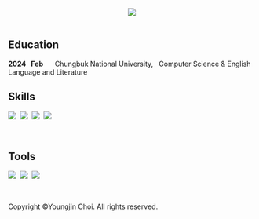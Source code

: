 <center>
<img src="https://capsule-render.vercel.app/api?text=Mihyeong&nbsp;&nbsp;&nbsp;&nbsp;&nbsp;&nbsp;&nbsp;Kim&fontColor=000000&type=soft&color=FFFFFF&animation=twinkling&fontSize=100"/></center>

<br>

## **Education**
**2024&nbsp;&nbsp;&nbsp;Feb**&nbsp;&nbsp;&nbsp;&nbsp;&nbsp;&nbsp;Chungbuk National University,&nbsp;&nbsp; Computer Science & English Language and Literature
<br>



## **Skills**
<img src="https://img.shields.io/badge/Python-3DFC84?style=flat-square&logo=Python&logoColor=black"/>&nbsp;
<img src="https://img.shields.io/badge/C-3DFC84?style=flat-square&logo=C%2B%2B&logoColor=black"/>&nbsp;
<img src="https://img.shields.io/badge/HTML5-3DFC84?style=flat-square&logo=HTML5&logoColor=black"/>&nbsp;
<img src="https://img.shields.io/badge/CSS3-3DFC84?style=flat-square&logo=CSS3&logoColor=black"/>&nbsp;


<br>

## **Tools**
<img src="https://img.shields.io/badge/Git-97ddf4?style=flat-square&logo=git&logoColor=black"/>&nbsp;
<img src="https://img.shields.io/badge/Slack-97ddf4?style=flat-square&logo=slack&logoColor=black"/>&nbsp;
<img src="https://img.shields.io/badge/Notion-97ddf4?style=flat-square&logo=notion&logoColor=black"/>&nbsp;
</p>

<br>

Copyright ©Youngjin Choi. All rights reserved.
